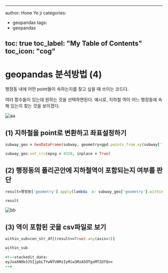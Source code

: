 

---

author: Hone Ye ji
categories: 
 - geopandas
tags: 
 - geopandas

toc: true
toc_label: "My Table of Contents"
toc_icon: "cog"
---
# geopandas 분석방법 (4)

행정동 내에 어떤 point들이 속하는지를 찾고 싶을 때 쓰이는 코드다.

여러 함수들이 있는데 원하는 것을 선택하면된다.
예시로, 지하철 역이 어느 행정동에 속해 있는지 찾는 것을 보이겠다.

![aa](https://user-images.githubusercontent.com/45659433/164611009-af45260d-c06c-4abc-b95c-1a2e117ee6de.PNG)

## (1) 지하철을 point로 변환하고 좌표설정하기 

```ruby
subway_geo = GeoDataFrame(subway, geometry=gpd.points_from_xy(subway['lng'], subway['lat']))

subway_geo.set_crs(epsg = 4326, inplace = True)
```

## (2) 행정동의 폴리곤안에 지하철역이 포함되는지 여부를 판단
```ruby 
result=행정동['geometry'].apply(lambda  x: subway_geo['geometry'].within(x))

result
```

![bb](https://user-images.githubusercontent.com/45659433/164611495-32cc91be-3ff2-43ef-8bbd-2cf1796a37e6.PNG)

## (3) 역이 포함된 곳을 csv파일로 보기
```ruby 
within_sub=cen_str_df[(result==True).any(axis=1)]

within_sub
``
<!--stackedit_data:
eyJoaXN0b3J5IjpbLTYwNTU0MzIyMiw3MzA5OTgxMTZdfQ==
-->